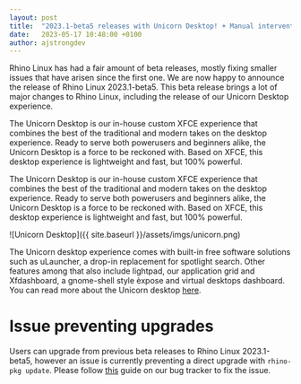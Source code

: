 ```yaml
---
layout: post
title:  "2023.1-beta5 releases with Unicorn Desktop! + Manual intervention required on a bug"
date:   2023-05-17 10:48:00 +0100
author: ajstrongdev
---
```


Rhino Linux has had a fair amount of beta releases, mostly fixing smaller issues that have arisen since the first one. We are now happy to announce the release of Rhino Linux 2023.1-beta5. This beta release brings a lot of major changes to Rhino Linux, including the release of our Unicorn Desktop experience.

The Unicorn Desktop is our in-house custom XFCE experience that combines the best of the traditional and modern takes on the desktop experience. Ready to serve both powerusers and beginners alike, the Unicorn Desktop is a force to be reckoned with. Based on XFCE, this desktop experience is lightweight and fast, but 100% powerful.

The Unicorn Desktop is our in-house custom XFCE experience that combines the best of the traditional and modern takes on the desktop experience. Ready to serve both powerusers and beginners alike, the Unicorn Desktop is a force to be reckoned with. Based on XFCE, this desktop experience is lightweight and fast, but 100% powerful.

![Unicorn Desktop]({{ site.baseurl }}/assets/imgs/unicorn.png)

The Unicorn desktop experience comes with built-in free software solutions such as uLauncher, a drop-in replacement for spotlight search. Other features among that also include lightpad, our application grid and Xfdashboard, a gnome-shell style èxpose and virtual desktops dashboard. You can read more about the Unicorn desktop [here](https://rhinolinux.org/unicorn.html).

# Issue preventing upgrades

Users can upgrade from previous beta releases to Rhino Linux 2023.1-beta5, however an issue is currently preventing a direct upgrade with `rhino-pkg update`. Please follow [this](https://rhinolinux.org/bug-1.html) guide on our bug tracker to fix the issue.

